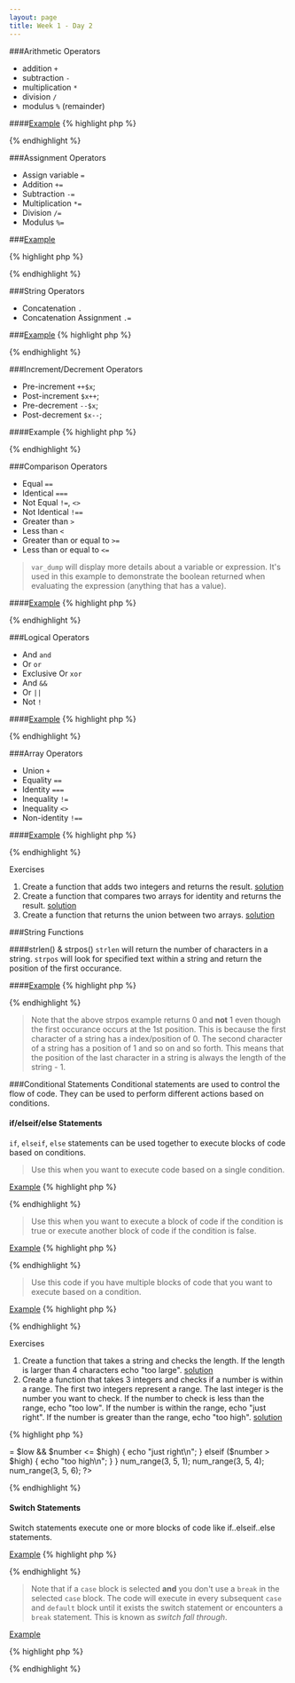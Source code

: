 ```yaml
---
layout: page
title: Week 1 - Day 2
---
```


###Arithmetic Operators
* addition `+`
* subtraction `-`
* multiplication `*`
* division `/`
* modulus `%` (remainder)

####[Example](http://codepad.org/Cn28NpyN)
{% highlight php %}
<?php
$x = 10;
$y = 5;
$z = 2;

echo $x + $y."\n";
echo $x - $y."\n";
echo $x * $y."\n";
echo $x / $y."\n";
echo $y % $z."\n";
?>
{% endhighlight %}

###Assignment Operators
* Assign variable `=`
* Addition `+=`
* Subtraction `-=`
* Multiplication `*=`
* Division `/=`
* Modulus `%=`

###[Example](http://codepad.org/lB8QvTUf)

{% highlight php %}
<?php
$x = 5;
echo $x."\n"; // 5

$x += 5;
echo $x."\n"; // 10

$x -= 5;
echo $x."\n"; // 5

$x *= 5;
echo $x."\n"; // 25

$x /= 5;
echo $x."\n"; // 5

$x %= 2;
echo $x."\n"; // 1
?>
{% endhighlight %}

###String Operators
* Concatenation `.`
* Concatenation Assignment `.=`

###[Example](http://codepad.org/6hiIDJ9H)
{% highlight php %}
<?php
$foo = "Hello";
$bar = " World!\n";
echo $foo.$bar;

$foo .= $bar;
echo $foo;
?>
{% endhighlight %}

###Increment/Decrement Operators
* Pre-increment `++$x`;
* Post-increment `$x++`;
* Pre-decrement `--$x`;
* Post-decrement `$x--`;

####Example
{% highlight php %}
<?php
$x = 5;
++$x; // increments x then returns x
$x++; // returns x then increments x
--$x; // decrements x then returns x
$x--; // returns x then increments x
?>
{% endhighlight %}

###Comparison Operators
* Equal `==`
* Identical `===`
* Not Equal `!=`, `<>`
* Not Identical `!==`
* Greater than `>`
* Less than `<`
* Greater than or equal to `>=`
* Less than or equal to `<=`

> `var_dump` will display more details about a variable or expression. It's used in this example to demonstrate the boolean returned when evaluating the expression (anything that has a value).

####[Example](http://codepad.org/JkMrqInC)
{% highlight php %}
<?php
$x = 5;
$y = 5;
$z = '5';

var_dump($x == $z); // True
var_dump($x === $y); // True
?>
{% endhighlight %}

###Logical Operators
* And `and`
* Or `or`
* Exclusive Or `xor`
* And `&&`
* Or `||`
* Not `!`

####[Example](http://codepad.org/cA8TZL6x)
{% highlight php %}
<?php
$x = true;
$y = false;

var_dump($x or $y); // True
var_dump($x and $y); // False

// Exclusive Or, `xor` is True when $x or $y is true but NOT both
var_dump($x xor $y); // True
var_dump($x xor $x); // False
?>
{% endhighlight %}

###Array Operators
* Union `+`
* Equality `==`
* Identity `===`
* Inequality `!=`
* Inequality `<>`
* Non-identity `!==`

####[Example](http://codepad.org/rUPQ1CoO)
{% highlight php %}
<?php
$ken_langs = array("python", "javascript", "php", "c");
$greg_langs = array("javascript", "python", "php", "haskell", "erlang");
$joe_langs = array("javascript", "python", "php", "haskell", "erlang");

var_dump($ken_langs + $greg_langs); // The union of languages that both ken and greg know
var_dump($ken_langs == $greg_langs); // True if both have the same values
var_dump($greg_langs === $joe_langs); // True if both have the same values and order
?>
{% endhighlight %}

Exercises
1. Create a function that adds two integers and returns the result. [solution](http://codepad.org/XUxAgx7j)
2. Create a function that compares two arrays for identity and returns the result. [solution](http://codepad.org/nYZ74DVW)
3. Create a function that returns the union between two arrays. [solution](http://codepad.org/hsK0ndRp)

###String Functions

####strlen() & strpos()
`strlen` will return the number of characters in a string. `strpos` will look for specified text within a string and return the position of the first occurance.

####[Example](http://codepad.org/zZcKlwZj)
{% highlight php %}
<?php
var_dump(strlen("PHP Rocks!")); // 10
var_dump(strpos("PHP Rocks!", "P")); // 0
?>
{% endhighlight %}

> Note that the above strpos example returns 0 and **not** 1 even though the first occurance occurs at the 1st position. This is because the first character of a string has a index/position of 0. The second character of a string has a position of 1 and so on and so forth. This means that the position of the last character in a string is always the length of the string - 1.

###Conditional Statements
Conditional statements are used to control the flow of code. They can be used to perform different actions based on conditions.

#### if/elseif/else Statements
`if`, `elseif`, `else` statements can be used together to execute blocks of code based on conditions.

> Use this when you want to execute code based on a single condition.

[Example](http://codepad.org/bLQQh5rM)
{% highlight php %}
<?php
$name = 'Harry';

if ($name == 'Harry') {
	echo 'Hello Harry!';
} 

?>
{% endhighlight %}

> Use this when you want to execute a block of code if the condition is true or execute another block of code if the condition is false.

[Example](http://codepad.org/zBJbMNUF)
{% highlight php %}
<?php
$name = 'Mark';

if ($name == 'Harry') {
	echo 'Hello Harry!';
} else {
	echo "You're not Harry. What is your name?";
}
?>
{% endhighlight %}

> Use this code if you have multiple blocks of code that you want to execute based on a condition.

[Example](http://codepad.org/5DkOt5rD)
{% highlight php %}
<?php
$name = 'Mark';

if ($name == 'Harry') {
	echo "Hello $name!";
} elseif ($name == 'Mark') {
	echo "Hello $name!";
} else {
	echo "I was expecting either Harry or Mark. What is your name?";
}
?>
{% endhighlight %}

Exercises
1. Create a function that takes a string and checks the length. If the length is larger than 4 characters echo "too large". [solution](http://codepad.org/3IeJYdA1)
2. Create a function that takes 3 integers and checks if a number is within a range. The first two integers represent a range. The last integer is the number you want to check. If the number to check is less than the range, echo "too low". If the number is within the range, echo "just right". If the number is greater than the range, echo "too high". [solution](http://codepad.org/qpgA1Pmq)

{% highlight php %}
<?php
function num_range($low, $high, $number) {
	if ($number < $low) {
		echo "too low\n";
	} elseif ($number >= $low && $number <= $high) {
		echo "just right\n";
	} elseif ($number > $high) {
		echo "too high\n";
	}
}

num_range(3, 5, 1);
num_range(3, 5, 4);
num_range(3, 5, 6);
?>
{% endhighlight %}

#### Switch Statements
Switch statements execute one or more blocks of code like if..elseif..else statements. 

[Example](http://codepad.org/LnZLBtEB)
{% highlight php %}
<?php
function select_website($website) {
	switch ($website) {
		case 'facebook':
			echo "you've selected facebook\n";
			break;
		case 'twitter':
			echo "you've selected twitter\n";
			break;
		case 'linkedin':
			echo "you've selected linkedin\n";
			break;
		default:
			echo "you didn't select facebook, twitter, or linkedin\n";
	}
}

select_website('facebook');
select_website('twitter');
select_website('linkedin');
select_website('wikipedia');
?>
{% endhighlight %}

> Note that if a `case` block is selected **and** you don't use a `break` in the selected `case` block. The code will execute in every subsequent `case` and `default` block until it exists the switch statement or encounters a `break` statement. This is known as *switch fall through*.

[Example](http://codepad.org/zeQstQu9)

{% highlight php %}
<?php
function select_website($website) {
	switch ($website) {
		case 'facebook':
			echo "you've selected facebook\n";
		case 'twitter':
			echo "you've selected twitter\n";
		case 'linkedin':
			echo "you've selected linkedin\n";
			break;
		default:
			echo "you didn't select facebook, twitter, or linkedin\n";
	}
}

select_website('twitter');
?>
{% endhighlight %}